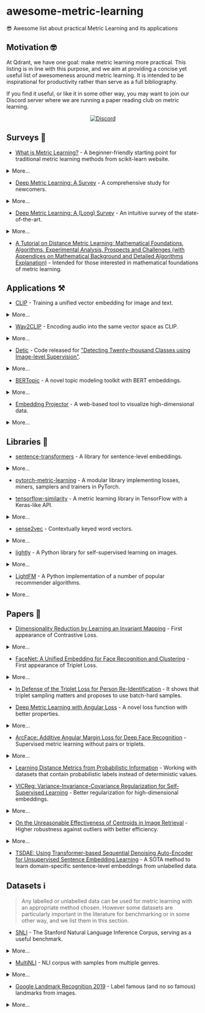 # awesome-metric-learning
😎 Awesome list about practical Metric Learning and its applications

## Motivation 🤓
At Qdrant, we have one goal: make metric learning more practical. This listing is in line with this purpose, and we aim at providing a concise yet useful list of awesomeness around metric learning. It is intended to be inspirational for productivity rather than serve as a full bibliography.

If you find it useful, or like it in some other way, you may want to join our Discord server where we are running a paper reading club on metric learning.

<p align=center>
    <a href="https://discord.gg/tdtYvXjC4h"><img src="https://img.shields.io/badge/Discord-Qdrant-5865F2.svg?logo=discord" alt="Discord"></a>
</p>


## Surveys 📖
- [What is Metric Learning?](http://contrib.scikit-learn.org/metric-learn/introduction.html) - A beginner-friendly starting point for traditional metric learning methods from scikit-learn website.

<details>
<summary>More...</summary>

It has proceeding guides for [supervised](http://contrib.scikit-learn.org/metric-learn/supervised.html), [weakly supervised](http://contrib.scikit-learn.org/metric-learn/weakly_supervised.html) and [unsupervised](http://contrib.scikit-learn.org/metric-learn/unsupervised.html) metric learning algorithms in [`metric_learn`](http://contrib.scikit-learn.org/metric-learn/metric_learn.html) package.
</details>

- [Deep Metric Learning: A Survey](https://www.mdpi.com/2073-8994/11/9/1066/htm) - A comprehensive study for newcomers. 

<details>
<summary>More...</summary>

Factors such as sampling strategies, distance metrics and network structures are systematically analyzed by comparing the quantitative results of the methods.
</details>

- [Deep Metric Learning: A (Long) Survey](https://hav4ik.github.io/articles/deep-metric-learning-survey) - An intuitive survey of the state-of-the-art.

<details>
<summary>More...</summary>

It discusses the need for metric learning, old and state-of-the-art approaches, and some real world use cases.
</details>

- [A Tutorial on Distance Metric Learning: Mathematical Foundations, Algorithms, Experimental Analysis, Prospects and Challenges (with Appendices on Mathematical Background and Detailed Algorithms Explanation)](https://arxiv.org/abs/1812.05944) - Intended for those interested in mathematical foundations of metric learning.


## Applications ⚒️
- [CLIP](https://github.com/openai/CLIP) - Training a unified vector embedding for image and text. 

<details>
<summary>More...</summary>

CLIP offers state-of-the-art zero-shot image classification and image retrieval with a natural language query. See [demo](https://colab.research.google.com/github/openai/clip/blob/master/notebooks/Interacting_with_CLIP.ipynb).
</details>

- [Wav2CLIP](https://github.com/descriptinc/lyrebird-wav2clip) - Encoding audio into the same vector space as CLIP.

<details>
<summary>More...</summary>

This work achieves  zero-shot classification and cross-modal retrieval of audio from natural language queries.
</details>

- [Detic](https://github.com/facebookresearch/Detic) - Code released for ["Detecting Twenty-thousand Classes using Image-level Supervision"](https://arxiv.org/abs/2201.02605).
<details>
<summary>More...</summary>

It is an open-class object detector to detect any label encoded by CLIP without finetuning. See [demo](https://huggingface.co/spaces/akhaliq/Detic).
</details>

- [BERTopic](https://github.com/MaartenGr/BERTopic) - A novel topic modeling toolkit with BERT embeddings.

<details>
<summary>More...</summary>

It leverages HuggingFace Transformers and c-TF-IDF to create dense clusters allowing for easily interpretable topics whilst keeping important words in the topic descriptions. It supports guided, (semi-) supervised, and dynamic topic modeling beautiful visualizations.
</details>

- [Embedding Projector](https://projector.tensorflow.org/) - A web-based tool to visualize high-dimensional data.

<details>
<summary>More...</summary>

It supports UMAP, T-SNE, PCA or custom techniques to analyze embeddings of encoders.
</details>


## Libraries 🧰
- [sentence-transformers](https://github.com/UKPLab/sentence-transformers) - A library for sentence-level embeddings.
<details>
<summary>More...</summary>

Developed on top of the well known [Transformers](https://github.com/huggingface/transformers) library, it provides an easy way to finetune Transformer-based models to obtain sequence-level embeddings.
</details>

- [pytorch-metric-learning](https://github.com/KevinMusgrave/pytorch-metric-learning) - A modular library implementing losses, miners, samplers and trainers in PyTorch.

- [tensorflow-similarity](https://github.com/tensorflow/similarity) - A metric learning library in TensorFlow with a Keras-like API.

<details>
<summary>More...</summary>

It provides support for self-supervised contrastive learning and state-of-the-art methods such as SimCLR, SimSian and Barlow Twins.
</details>

- [sense2vec](https://github.com/explosion/sense2vec) - Contextually keyed word vectors.
<details>
<summary>More...</summary>

A PyTorch library to train, and inference with, contextually-keyed word vectors that are augmented with part-of-speech tags to achieve multi-word queries.
</details>

- [lightly](https://github.com/lightly-ai/lightly) - A Python library for self-supervised learning on images.

<details>
<summary>More...</summary>
 - A PyTorch library to efficiently train self-supervised computer vision models with state-of-the-art techniques such as SimCLR, SimSian, Barlow Twins,  BYOL among others.
</details>

- [LightFM](https://linkedin.com/) - A Python implementation of a number of popular recommender algorithms.
<details>
<summary>More...</summary>

 It supports to incorpoarate user and item features to the traditional matrix factorization. It represents users and items as a sum of the latent representations of their features, thus achieving a better generalization.
</details>

## Papers 🔬
- [Dimensionality Reduction by Learning an Invariant Mapping](http://yann.lecun.com/exdb/publis/pdf/hadsell-chopra-lecun-06.pdf) - First appearance of Contrastive Loss.

<details>
<summary>More...</summary>

Published by Yann Le Cun et al. (2005), its main focus was on dimensionality reduction. However, the method proposed has excellent properties for metric learning such as preserving neighbourhood relationships and generalization to unseen data, and it has extensive applications with a great number of variations ever since. It is advised that you read [this great post](https://medium.com/@maksym.bekuzarov/losses-explained-contrastive-loss-f8f57fe32246) to better understand its importance for metric learning.
</details>

- [FaceNet: A Unified Embedding for Face Recognition and Clustering](https://arxiv.org/abs/1503.03832) - First appearance of Triplet Loss.

<details>
<summary>More...</summary>

The paper introduces Triplet Loss, which can be seen as the "ImageNet moment" for deep metric learning. It is still one of the state-of-the-art methods, and has a great number of applications in almost any data modalities.
</details>

- [In Defense of the Triplet Loss for Person Re-Identification](https://arxiv.org/abs/1703.07737) - It shows that triplet sampling matters and proposes to use batch-hard samples.

- [Deep Metric Learning with Angular Loss](https://arxiv.org/abs/1708.01682) - A novel loss function with better properties.
<details>
<summary>More...</summary>

It provides scale invariance, robustness against feature variance, and better convergence than Contrastive and Triplet Loss.
</details>

- [ArcFace: Additive Angular Margin Loss for Deep Face Recognition](https://arxiv.org/abs/1801.07698) - Supervised metric learning without pairs or triplets.

<details>
<summary>More...</summary>

Although it is originally designed for the face recognition task, this loss function achieves state-of-the-art results in many other metric learning problems with a simpler and faster data feeding. It is also robust against unclean and unbalanced data when modified with sub-centers and a dynamic margin.
</details>

- [Learning Distance Metrics from Probabilistic Information](https://cse.buffalo.edu/~lusu/papers/TKDD2020.pdf) - Working with datasets that contain probabilistic labels instead of deterministic values.

- [VICReg: Variance-Invariance-Covariance Regularization for Self-Supervised Learning](https://arxiv.org/abs/2105.04906) - Better regularization for high-dimensional embeddings.

<details>
<summary>More...</summary>

The paper introduces a method that explicitly avoids the collapse problem in high dimensions with a simple regularization term on the variance of the embeddings along each dimension individually. This new term can be incorporated into other methods for stabilization of the training and performance improvements.
</details>

- [On the Unreasonable Effectiveness of Centroids in Image Retrieval](https://arxiv.org/abs/2104.13643) - Higher robustness against outliers with better efficiency.

<details>
<summary>More...</summary>

The paper proposes to use the mean centroid representation both during training and retrieval for robustness against outliers, and more stable features. It further reduces retrieval time and storage requirements, so it is suitable for production deployments.
</details>

- [TSDAE: Using Transformer-based Sequential Denoising Auto-Encoder for Unsupervised Sentence Embedding Learning](https://arxiv.org/abs/2104.06979) - A SOTA method to learn domain-specific sentence-level embeddings from unlabelled data.


## Datasets ℹ️
> Any labelled or unlabelled data can be used for metric learning with an appropriate method chosen. However some datasets are particularly important in the literature for benchmarking or in some other way, and we list them in this section.

- [SNLI](https://nlp.stanford.edu/projects/snli/) - The Stanford Natural Language Inference Corpus, serving as a useful benchmark.

<details>
<summary>More...</summary>

Containing pairs of sentences labelled as `contradiction`, `entailment` and `neutral` regarding their semantic relationships, this dataset is used to train semantic search models in metric learning.
</details>

- [MultiNLI](https://cims.nyu.edu/~sbowman/multinli/) - NLI corpus with samples from multiple genres.

<details>
<summary>More...</summary>

Modeled on the SNLI corpus, the dataset contains sentence pairs from a range of genres of spoken and written text, and it also offers a distinctive cross-genre generalization evaluation.
</details>

- [Google Landmark Recognition 2019](https://www.kaggle.com/c/landmark-recognition-2019) - Label famous (and no so famous) landmarks from images.
<details>
<summary>More...</summary>

Shared as a part of a Kaggle competition by Google, this dataset is more diverse and thus more interesting than the first version.
</details>
